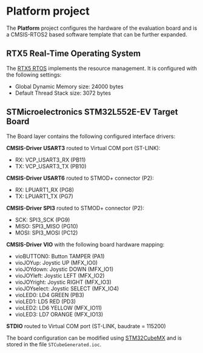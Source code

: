 Platform project
================

The **Platform** project configures the hardware of the evaluation board
and is a CMSIS-RTOS2 based software template that can be further expanded.

RTX5 Real-Time Operating System
-------------------------------
The [RTX5 RTOS](https://arm-software.github.io/CMSIS_5/RTOS2/html/rtx5_impl.html) 
implements the resource management. It is configured with the following settings:

- Global Dynamic Memory size: 24000 bytes
- Default Thread Stack size: 3072 bytes

STMicroelectronics STM32L552E-EV Target Board
---------------------------------------------
The Board layer contains the following configured interface drivers:

**CMSIS-Driver USART3** routed to Virtual COM port (ST-LINK):
 - RX: VCP_USART3_RX (PB11)
 - TX: VCP_USART3_TX (PB10)

**CMSIS-Driver USART6** routed to STMOD+ connector (P2):
 - RX: LPUART1_RX (PG8)
 - TX: LPUART1_TX (PG7)

**CMSIS-Driver SPI3** routed to STMOD+ connector (P2):
 - SCK:  SPI3_SCK (PG9)
 - MISO: SPI3_MISO (PG10)
 - MOSI: SPI3_MOSI (PC12)

**CMSIS-Driver VIO** with the following board hardware mapping:
 - vioBUTTON0:   Button TAMPER (PA1)
 - vioJOYup:     Joystic UP (MFX_IO0)
 - vioJOYdown:   Joystic DOWN (MFX_IO1)
 - vioJOYleft:   Joystic LEFT (MFX_IO2)
 - vioJOYright:  Joystic RIGHT (MFX_IO3)
 - vioJOYselect: Joystic SELECT (MFX_IO4)
 - vioLED0:      LD4 GREEN (PB3)
 - vioLED1:      LD5 RED (PD3)
 - vioLED2:      LD6 YELLOW (MFX_IO11)
 - vioLED3:      LD7 ORANGE (MFX_IO13)

**STDIO** routed to Virtual COM port (ST-LINK, baudrate = 115200)

The board configuration can be modified using 
[STM32CubeMX](https://www.keil.com/stmicroelectronics-stm32) 
and is stored in the file `STCubeGenerated.ioc`.
